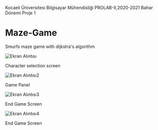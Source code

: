 Kocaeli Üniversitesi Bilgisayar Mühendisliği PROLAB-II,2020-2021 Bahar Dönemi Proje 1

# Maze-Game
Smurfs maze game with dijkstra's algorithm





![Ekran Alıntısı](https://user-images.githubusercontent.com/72103654/113362059-c3b33a80-934d-11eb-891a-684f953312a5.PNG)

Character selection screen

![Ekran Alıntısı2](https://user-images.githubusercontent.com/72103654/113362103-dcbbeb80-934d-11eb-9786-4296d326af40.PNG)

Game Panel

![Ekran Alıntısı3](https://user-images.githubusercontent.com/72103654/113362135-ef362500-934d-11eb-8ec4-f6009508cce2.PNG)  

End Game Screen 

![Ekran Alıntısı4](https://user-images.githubusercontent.com/72103654/113362142-f5c49c80-934d-11eb-98fe-93a94f2a6c6f.PNG)

End Game Screen



